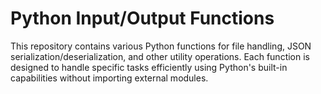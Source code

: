 # Python Input/Output Functions

This repository contains various Python functions for file handling, JSON serialization/deserialization, and other utility operations. Each function is designed to handle specific tasks efficiently using Python's built-in capabilities without importing external modules.

